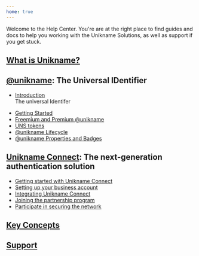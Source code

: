 ```yaml
---
home: true
---
```


Welcome to the <brand name="unikname"/> Help Center. You're are at the right place to find guides and docs to help you working with the Unikname Solutions, as well as support if you get stuck.

## [What is Unikname?](/1-introduction)

## [@unikname](/2-my-unikname): The Universal IDentifier

* [Introduction](/2-my-unikname)  
The universal Identifer<p></p>
* [Getting Started](/2-my-unikname/#getting-Started)
* [Freemium and Premium @unikname](/2-my-unikname/#premium-unikname)
* [UNS tokens](/2-my-unikname/#uns-unikname-tokens)
* [@unikname Lifecycle](/2-my-unikname/#unikname-lifecycle)
* [@unikname Properties and Badges](/2-my-unikname/#unikname-properties-and-badges)

## [Unikname Connect](/3-unikname-connect): The next-generation authentication solution

* [Getting started with Unikname Connect](/3-unikname-connect)
* [Setting up your business account](/3-unikname-connect)
* [Integrating Unikname Connect](/3-unikname-connect)
* [Joining the partnership program](/3-unikname-connect)
* [Participate in securing the network](/3-unikname-connect)

## [Key Concepts](/4-key-concepts)

## [Support](/5-support)

